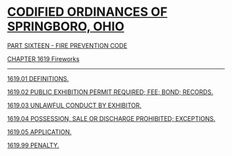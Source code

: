 [CODIFIED ORDINANCES OF SPRINGBORO, OHIO](index.html)
=====================================================

[PART SIXTEEN - FIRE PREVENTION CODE](5a09a412.html)

[CHAPTER 1619 Fireworks](5a8fa412.html)

* * * * *

[1619.01 DEFINITIONS.](5a9ea412.html)

[1619.02 PUBLIC EXHIBITION PERMIT REQUIRED; FEE; BOND;
RECORDS.](5ab8a412.html)

[1619.03 UNLAWFUL CONDUCT BY EXHIBITOR.](5ac7a412.html)

[1619.04 POSSESSION, SALE OR DISCHARGE PROHIBITED;
EXCEPTIONS.](5ad2a412.html)

[1619.05 APPLICATION.](5adea412.html)

[1619.99 PENALTY.](5aeda412.html)

